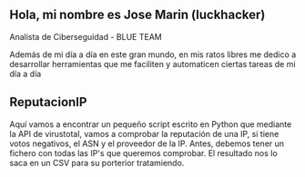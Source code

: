 ## Hola, mi nombre es Jose Marin (luckhacker)
Analista de Ciberseguidad - BLUE TEAM

Además de mi día a día en este gran mundo, en mis ratos libres me dedico a desarrollar herramientas que me faciliten y automaticen ciertas tareas de mi día a día

## ReputacionIP
Aquí vamos a encontrar un pequeño script escrito en Python que mediante la API de virustotal, vamos a comprobar la reputación de una IP, si tiene votos negativos, el ASN y el proveedor de la IP.
Antes, debemos tener un fichero con todas las IP's que queremos comprobar. El resultado nos lo saca en un CSV para su porterior tratamiendo.

<!--
**JoseMarinManzano/JoseMarinManzano** is a ✨ _special_ ✨ repository because its `README.md` (this file) appears on your GitHub profile.

Here are some ideas to get you started:

- 🔭 I’m currently working on ...
- 🌱 I’m currently learning ...
- 👯 I’m looking to collaborate on ...
- 🤔 I’m looking for help with ...
- 💬 Ask me about ...
- 📫 How to reach me: ...
- 😄 Pronouns: ...
- ⚡ Fun fact: ...
-->
